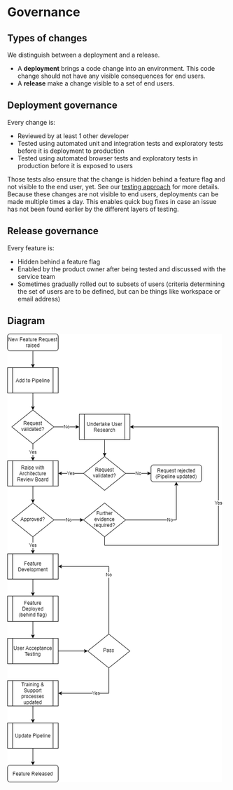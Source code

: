 # Governance

## Types of changes

We distinguish between a deployment and a release.

- A **deployment** brings a code change into an environment. This code change should not have any visible consequences for end users.
- A **release** make a change visible to a set of end users.

## Deployment governance

Every change is:

- Reviewed by at least 1 other developer
- Tested using automated unit and integration tests and exploratory tests before it is deployment to production
- Tested using automated browser tests and exploratory tests in production before it is exposed to users

Those tests also ensure that the change is hidden behind a feature flag and not visible to the end user, yet. See our [testing approach](testing/test-approach.md) for more details. Because these changes are not visible to end users, deployments can be made multiple times a day. This enables quick bug fixes in case an issue has not been found earlier by the different layers of testing.

## Release governance

Every feature is:

- Hidden behind a feature flag
- Enabled by the product owner after being tested and discussed with the service team
- Sometimes gradually rolled out to subsets of users (criteria determining the set of users are to be defined, but can be things like workspace or email address)

## Diagram

![](./change-release-process.png)
